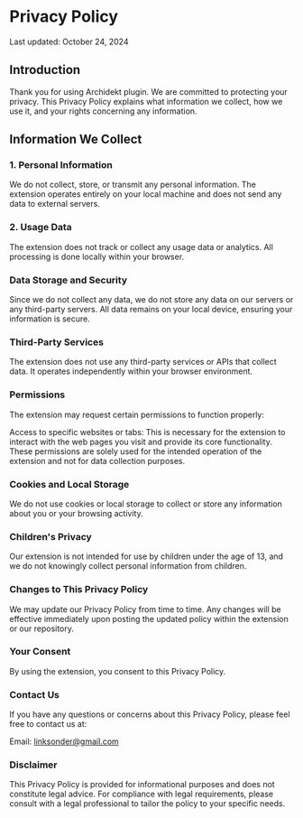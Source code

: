 # Privacy Policy

Last updated: October 24, 2024

## Introduction

Thank you for using Archidekt plugin. We are committed to protecting your privacy. This Privacy Policy explains what information we collect, how we use it, and your rights concerning any information.

## Information We Collect

### 1. Personal Information

We do not collect, store, or transmit any personal information. The extension operates entirely on your local machine and does not send any data to external servers.

### 2. Usage Data

The extension does not track or collect any usage data or analytics. All processing is done locally within your browser.

### Data Storage and Security

Since we do not collect any data, we do not store any data on our servers or any third-party servers. All data remains on your local device, ensuring your information is secure.

### Third-Party Services

The extension does not use any third-party services or APIs that collect data. It operates independently within your browser environment.

### Permissions

The extension may request certain permissions to function properly:

Access to specific websites or tabs: This is necessary for the extension to interact with the web pages you visit and provide its core functionality.
These permissions are solely used for the intended operation of the extension and not for data collection purposes.

### Cookies and Local Storage

We do not use cookies or local storage to collect or store any information about you or your browsing activity.

### Children's Privacy

Our extension is not intended for use by children under the age of 13, and we do not knowingly collect personal information from children.

### Changes to This Privacy Policy

We may update our Privacy Policy from time to time. Any changes will be effective immediately upon posting the updated policy within the extension or our repository.

### Your Consent

By using the extension, you consent to this Privacy Policy.

### Contact Us

If you have any questions or concerns about this Privacy Policy, please feel free to contact us at:

Email: linksonder@gmail.com

### Disclaimer

This Privacy Policy is provided for informational purposes and does not constitute legal advice. For compliance with legal requirements, please consult with a legal professional to tailor the policy to your specific needs.
